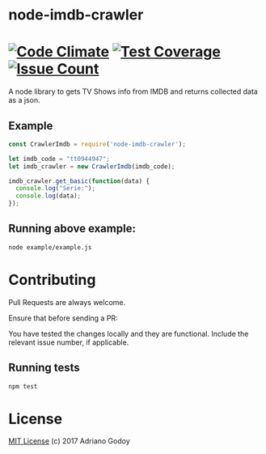 # node-imdb-crawler

[![Code Climate](https://codeclimate.com/github/Godoy/node-imdb-crawler/badges/gpa.svg)](https://codeclimate.com/github/Godoy/node-imdb-crawler)
[![Test Coverage](https://codeclimate.com/github/Godoy/node-imdb-crawler/badges/coverage.svg)](https://codeclimate.com/github/Godoy/node-imdb-crawler/coverage)
[![Issue Count](https://codeclimate.com/github/Godoy/node-imdb-crawler/badges/issue_count.svg)](https://codeclimate.com/github/Godoy/node-imdb-crawler)
=======
A node library to gets TV Shows info from IMDB and returns collected data as a json.

## Example

```js
const CrawlerImdb = require('node-imdb-crawler');

let imdb_code = "tt0944947";
let imdb_crawler = new CrawlerImdb(imdb_code);

imdb_crawler.get_basic(function(data) {
  console.log("Serie:");
  console.log(data);
});
```

## Running above example:

```sh
node example/example.js
```


# Contributing

Pull Requests are always welcome.

Ensure that before sending a PR:

You have tested the changes locally and they are functional.
Include the relevant issue number, if applicable.

## Running tests

```sh
npm test
```

# License
[MIT License](LICENSE) (c) 2017 Adriano Godoy
